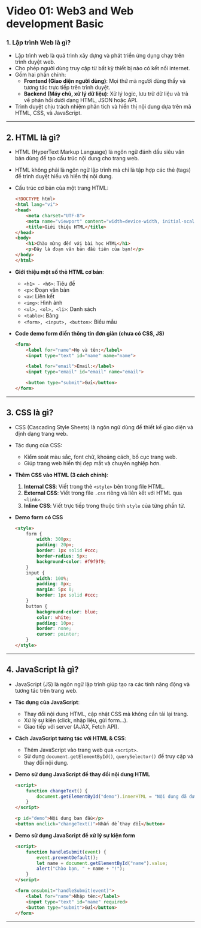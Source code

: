 # Video 01: Web3 and Web development Basic

### **1. Lập trình Web là gì?**

- Lập trình web là quá trình xây dựng và phát triển ứng dụng chạy trên trình duyệt web.
- Cho phép người dùng truy cập từ bất kỳ thiết bị nào có kết nối internet.
- Gồm hai phần chính:
    - **Frontend (Giao diện người dùng)**: Mọi thứ mà người dùng thấy và tương tác trực tiếp trên trình duyệt.
    - **Backend (Máy chủ, xử lý dữ liệu)**: Xử lý logic, lưu trữ dữ liệu và trả về phản hồi dưới dạng HTML, JSON hoặc API.
- Trình duyệt chịu trách nhiệm phân tích và hiển thị nội dung dựa trên mã HTML, CSS, và JavaScript.

---

## **2. HTML là gì?**

- HTML (HyperText Markup Language) là ngôn ngữ đánh dấu siêu văn bản dùng để tạo cấu trúc nội dung cho trang web.
- HTML không phải là ngôn ngữ lập trình mà chỉ là tập hợp các thẻ (tags) để trình duyệt hiểu và hiển thị nội dung.
- Cấu trúc cơ bản của một trang HTML:
    
    ```html
    <!DOCTYPE html>
    <html lang="vi">
    <head>
        <meta charset="UTF-8">
        <meta name="viewport" content="width=device-width, initial-scale=1.0">
        <title>Giới thiệu HTML</title>
    </head>
    <body>
        <h1>Chào mừng đến với bài học HTML</h1>
        <p>Đây là đoạn văn bản đầu tiên của bạn!</p>
    </body>
    </html>
    
    ```
    
- **Giới thiệu một số thẻ HTML cơ bản**:
    - `<h1> - <h6>`: Tiêu đề
    - `<p>`: Đoạn văn bản
    - `<a>`: Liên kết
    - `<img>`: Hình ảnh
    - `<ul>, <ol>, <li>`: Danh sách
    - `<table>`: Bảng
    - `<form>, <input>, <button>`: Biểu mẫu
- **Code demo form điền thông tin đơn giản (chưa có CSS, JS)**
    
    ```html
    <form>
        <label for="name">Họ và tên:</label>
        <input type="text" id="name" name="name">
    
        <label for="email">Email:</label>
        <input type="email" id="email" name="email">
    
        <button type="submit">Gửi</button>
    </form>
    
    ```
    

---

## **3. CSS là gì?**

- CSS (Cascading Style Sheets) là ngôn ngữ dùng để thiết kế giao diện và định dạng trang web.
- Tác dụng của CSS:
    - Kiểm soát màu sắc, font chữ, khoảng cách, bố cục trang web.
    - Giúp trang web hiển thị đẹp mắt và chuyên nghiệp hơn.
- **Thêm CSS vào HTML (3 cách chính)**:
    1. **Internal CSS**: Viết trong thẻ `<style>` bên trong file HTML.
    2. **External CSS**: Viết trong file `.css` riêng và liên kết với HTML qua `<link>`.
    3. **Inline CSS**: Viết trực tiếp trong thuộc tính `style` của từng phần tử.
- **Demo form có CSS**
    
    ```html
    <style>
        form {
            width: 300px;
            padding: 20px;
            border: 1px solid #ccc;
            border-radius: 5px;
            background-color: #f9f9f9;
        }
        input {
            width: 100%;
            padding: 8px;
            margin: 5px 0;
            border: 1px solid #ccc;
        }
        button {
            background-color: blue;
            color: white;
            padding: 10px;
            border: none;
            cursor: pointer;
        }
    </style>
    
    ```
    

---

## **4. JavaScript là gì?**

- JavaScript (JS) là ngôn ngữ lập trình giúp tạo ra các tính năng động và tương tác trên trang web.
- **Tác dụng của JavaScript**:
    - Thay đổi nội dung HTML, cập nhật CSS mà không cần tải lại trang.
    - Xử lý sự kiện (click, nhập liệu, gửi form...).
    - Giao tiếp với server (AJAX, Fetch API).
- **Cách JavaScript tương tác với HTML & CSS**:
    - Thêm JavaScript vào trang web qua `<script>`.
    - Sử dụng `document.getElementById()`, `querySelector()` để truy cập và thay đổi nội dung.
- **Demo sử dụng JavaScript để thay đổi nội dung HTML**
    
    ```html
    <script>
        function changeText() {
            document.getElementById("demo").innerHTML = "Nội dung đã được thay đổi!";
        }
    </script>
    
    <p id="demo">Nội dung ban đầu</p>
    <button onclick="changeText()">Nhấn để thay đổi</button>
    
    ```
    
- **Demo sử dụng JavaScript để xử lý sự kiện form**
    
    ```html
    <script>
        function handleSubmit(event) {
            event.preventDefault();
            let name = document.getElementById("name").value;
            alert("Chào bạn, " + name + "!");
        }
    </script>
    
    <form onsubmit="handleSubmit(event)">
        <label for="name">Nhập tên:</label>
        <input type="text" id="name" required>
        <button type="submit">Gửi</button>
    </form>
    
    ```
    

---
